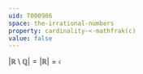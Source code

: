 ```yaml
---
uid: T000986
space: the-irrational-numbers
property: cardinality-<-mathfrak(c)
value: false
---
```

$|\mathbb{R} \setminus \mathbb{Q}| = |\mathbb{R}| = \mathfrak{c}$


